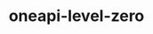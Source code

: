 ---
title: "oneapi-level-zero"
layout: cache
categories: [package, develop]
meta: {"versions": ["1.9.9"], "compilers": ["oneapi@=2023.2.0", "oneapi@=2023.2.1"], "oss": ["ubuntu20.04"], "platforms": ["linux"], "targets": ["x86_64", "x86_64_v3"], "stacks": ["e4s-oneapi", "root"], "num_specs": 9, "num_specs_by_stack": {"e4s-oneapi": 9, "root": 9}}
spec_details: [{"hash": "d3xrqrj2abw4kbv2vamu7edfnpqx3fss", "compiler": "oneapi@=2023.2.0", "versions": ["1.9.9"], "os": "ubuntu20.04", "platform": "linux", "target": "x86_64", "variants": ["build_system=cmake", "build_type=Release", "generator=make", "~ipo"], "stacks": ["e4s-oneapi", "root"], "size": "-", "tarball": "https://binaries.spack.io/develop/build_cache/linux-ubuntu20.04-x86_64/oneapi-2023.2.0/oneapi-level-zero-1.9.9/linux-ubuntu20.04-x86_64-oneapi-2023.2.0-oneapi-level-zero-1.9.9-d3xrqrj2abw4kbv2vamu7edfnpqx3fss.spack"}, {"hash": "qwoefjr5qyjzev46vex46a3lje676dvq", "compiler": "oneapi@=2023.2.0", "versions": ["1.9.9"], "os": "ubuntu20.04", "platform": "linux", "target": "x86_64_v3", "variants": ["build_system=cmake", "build_type=Release", "generator=make", "~ipo"], "stacks": ["e4s-oneapi", "root"], "size": "-", "tarball": "https://binaries.spack.io/develop/build_cache/linux-ubuntu20.04-x86_64_v3/oneapi-2023.2.0/oneapi-level-zero-1.9.9/linux-ubuntu20.04-x86_64_v3-oneapi-2023.2.0-oneapi-level-zero-1.9.9-qwoefjr5qyjzev46vex46a3lje676dvq.spack"}, {"hash": "oij2r5uhbasuzfl3ljzemwuulg5rpgu6", "compiler": "oneapi@=2023.2.0", "versions": ["1.9.9"], "os": "ubuntu20.04", "platform": "linux", "target": "x86_64_v3", "variants": ["build_system=cmake", "build_type=Release", "generator=make", "~ipo"], "stacks": ["e4s-oneapi", "root"], "size": "-", "tarball": "https://binaries.spack.io/develop/build_cache/linux-ubuntu20.04-x86_64_v3/oneapi-2023.2.0/oneapi-level-zero-1.9.9/linux-ubuntu20.04-x86_64_v3-oneapi-2023.2.0-oneapi-level-zero-1.9.9-oij2r5uhbasuzfl3ljzemwuulg5rpgu6.spack"}, {"hash": "g6vsb4hsqqb5jbfdtgm2wdvrvkinatic", "compiler": "oneapi@=2023.2.0", "versions": ["1.9.9"], "os": "ubuntu20.04", "platform": "linux", "target": "x86_64_v3", "variants": ["build_system=cmake", "build_type=Release", "generator=make", "~ipo"], "stacks": ["e4s-oneapi", "root"], "size": "-", "tarball": "https://binaries.spack.io/develop/build_cache/linux-ubuntu20.04-x86_64_v3/oneapi-2023.2.0/oneapi-level-zero-1.9.9/linux-ubuntu20.04-x86_64_v3-oneapi-2023.2.0-oneapi-level-zero-1.9.9-g6vsb4hsqqb5jbfdtgm2wdvrvkinatic.spack"}, {"hash": "j7qaad6kj5yaauxc73ydw2jcbn6uisih", "compiler": "oneapi@=2023.2.0", "versions": ["1.9.9"], "os": "ubuntu20.04", "platform": "linux", "target": "x86_64_v3", "variants": ["build_system=cmake", "build_type=Release", "generator=make", "~ipo"], "stacks": ["e4s-oneapi", "root"], "size": "-", "tarball": "https://binaries.spack.io/develop/build_cache/linux-ubuntu20.04-x86_64_v3/oneapi-2023.2.0/oneapi-level-zero-1.9.9/linux-ubuntu20.04-x86_64_v3-oneapi-2023.2.0-oneapi-level-zero-1.9.9-j7qaad6kj5yaauxc73ydw2jcbn6uisih.spack"}, {"hash": "nreqabs6qzrp2bik6vzv26lf26h3aba3", "compiler": "oneapi@=2023.2.1", "versions": ["1.9.9"], "os": "ubuntu20.04", "platform": "linux", "target": "x86_64_v3", "variants": ["build_system=cmake", "build_type=Release", "generator=make", "~ipo"], "stacks": ["e4s-oneapi", "root"], "size": "-", "tarball": "https://binaries.spack.io/develop/build_cache/linux-ubuntu20.04-x86_64_v3/oneapi-2023.2.1/oneapi-level-zero-1.9.9/linux-ubuntu20.04-x86_64_v3-oneapi-2023.2.1-oneapi-level-zero-1.9.9-nreqabs6qzrp2bik6vzv26lf26h3aba3.spack"}, {"hash": "iqdarf7pjd7zslxrixktl6ox7smktkig", "compiler": "oneapi@=2023.2.1", "versions": ["1.9.9"], "os": "ubuntu20.04", "platform": "linux", "target": "x86_64_v3", "variants": ["build_system=cmake", "build_type=Release", "generator=make", "~ipo"], "stacks": ["e4s-oneapi", "root"], "size": "-", "tarball": "https://binaries.spack.io/develop/build_cache/linux-ubuntu20.04-x86_64_v3/oneapi-2023.2.1/oneapi-level-zero-1.9.9/linux-ubuntu20.04-x86_64_v3-oneapi-2023.2.1-oneapi-level-zero-1.9.9-iqdarf7pjd7zslxrixktl6ox7smktkig.spack"}, {"hash": "lreq3ron4wt6xfaaskepa6x4al7y2nxs", "compiler": "oneapi@=2023.2.1", "versions": ["1.9.9"], "os": "ubuntu20.04", "platform": "linux", "target": "x86_64_v3", "variants": ["build_system=cmake", "build_type=Release", "generator=make", "~ipo"], "stacks": ["e4s-oneapi", "root"], "size": "-", "tarball": "https://binaries.spack.io/develop/build_cache/linux-ubuntu20.04-x86_64_v3/oneapi-2023.2.1/oneapi-level-zero-1.9.9/linux-ubuntu20.04-x86_64_v3-oneapi-2023.2.1-oneapi-level-zero-1.9.9-lreq3ron4wt6xfaaskepa6x4al7y2nxs.spack"}, {"hash": "prhzdlsbwqig6xrjfgwb43jrcvtfjy2a", "compiler": "oneapi@=2023.2.1", "versions": ["1.9.9"], "os": "ubuntu20.04", "platform": "linux", "target": "x86_64_v3", "variants": ["build_system=cmake", "build_type=Release", "generator=make", "~ipo"], "stacks": ["e4s-oneapi", "root"], "size": "-", "tarball": "https://binaries.spack.io/develop/build_cache/linux-ubuntu20.04-x86_64_v3/oneapi-2023.2.1/oneapi-level-zero-1.9.9/linux-ubuntu20.04-x86_64_v3-oneapi-2023.2.1-oneapi-level-zero-1.9.9-prhzdlsbwqig6xrjfgwb43jrcvtfjy2a.spack"}]
---